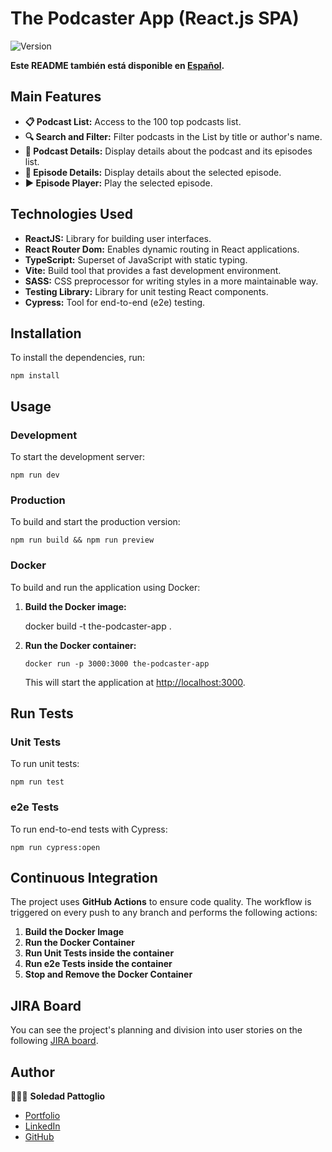 # The Podcaster App (React.js SPA)

![Version](https://img.shields.io/badge/version-1.2.0-blue.svg?cacheSeconds=2592000)

**Este README también está disponible en [Español](./README-ES.md).**

## Main Features

- **📋 Podcast List:** Access to the 100 top podcasts list.
- **🔍 Search and Filter:** Filter podcasts in the List by title or author's name.
- **📜 Podcast Details:** Display details about the podcast and its episodes list.
- **📜 Episode Details:** Display details about the selected episode.
- **▶️ Episode Player:** Play the selected episode.
## Technologies Used

- **ReactJS:** Library for building user interfaces.
- **React Router Dom:** Enables dynamic routing in React applications.
- **TypeScript:** Superset of JavaScript with static typing.
- **Vite:** Build tool that provides a fast development environment.
- **SASS:** CSS preprocessor for writing styles in a more maintainable way.
- **Testing Library:** Library for unit testing React components.
- **Cypress:** Tool for end-to-end (e2e) testing.

## Installation

To install the dependencies, run:

    npm install

## Usage
### Development

To start the development server:

    npm run dev

### Production
To build and start the production version:

    npm run build && npm run preview

### Docker

To build and run the application using Docker:

1.  **Build the Docker image:**

    docker build -t the-podcaster-app .

2.  **Run the Docker container:**

        docker run -p 3000:3000 the-podcaster-app

    This will start the application at  [http://localhost:3000](http://localhost:3000).

## Run Tests

### Unit Tests

To run unit tests:

    npm run test

### e2e Tests

To run end-to-end tests with Cypress:

    npm run cypress:open

## Continuous Integration

The project uses **GitHub Actions** to ensure code quality. The workflow is triggered on every push to any branch and performs the following actions:

1. **Build the Docker Image**
2. **Run the Docker Container**
3. **Run Unit Tests inside the container**
4. **Run e2e Tests inside the container**
5. **Stop and Remove the Docker Container**

## JIRA Board

You can see the project's planning and division into user stories on the following [JIRA board](https://soledadpattoglio.atlassian.net/jira/software/projects/PA/boards/4).

## Author

👩🏻‍💻 **Soledad Pattoglio**

- [Portfolio](https://www.soledadpattoglio.tech/)
- [LinkedIn](https://www.linkedin.com/in/mspattoglio/)
- [GitHub](https://github.com/Sol-Zeta)